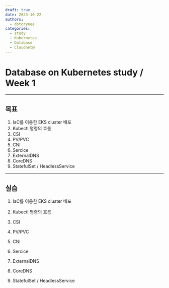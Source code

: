 ```yaml
---
draft: true
date: 2023-10-22
authors:
  - dotoryeee
categories:
  - study
  - Kubernetes
  - Database
  - Cloudnet@
---
```

# Database on Kubernetes study / Week 1
---
## 목표
1. IaC를 이용한 EKS cluster 배포
2. Kubectl 명령의 흐름
3. CSI
4. PV/PVC
5. CNI
6. Sercice
7. ExternalDNS
8. CoreDNS
9. StatefulSet / HeadlessService
<!-- more -->

---
## 실습
1. IaC를 이용한 EKS cluster 배포

2. Kubectl 명령의 흐름

3. CSI

4. PV/PVC

5. CNI

6. Sercice

7. ExternalDNS

8. CoreDNS

9.  StatefulSet / HeadlessService



